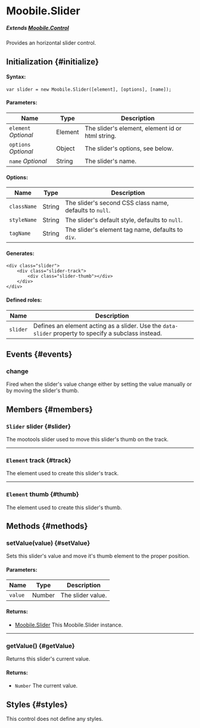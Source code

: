 Moobile.Slider
================================================================================

##### Extends [Moobile.Control](../Control/Control.md)

Provides an horizontal slider control.

Initialization {#initialize}
--------------------------------------------------------------------------------

#### Syntax:

	var slider = new Moobile.Slider([element], [options], [name]);

#### Parameters:

Name                 | Type    | Description
-------------------- | ------- | -----------
`element` *Optional* | Element | The slider's element, element id or html string.
`options` *Optional* | Object  | The slider's options, see below.
`name`    *Optional* | String  | The slider's name.

#### Options:

Name        | Type   | Description
----------- | ------ | -----------
`className` | String | The slider's second CSS class name, defaults to `null`.
`styleName` | String | The slider's default style, defaults to `null`.
`tagName`   | String | The slider's element tag name, defaults to `div`.

#### Generates:

	<div class="slider">
		<div class="slider-track">
			<div class="slider-thumb"></div>
		</div>
	</div>

#### Defined roles:

Name     | Description
-------- | -----------
`slider` | Defines an element acting as a slider. Use the `data-slider` property to specify a subclass instead.

Events {#events}
--------------------------------------------------------------------------------

### change

Fired when the slider's value change either by setting the value manually or by moving the slider's thumb.

Members {#members}
--------------------------------------------------------------------------------

### `Slider` slider {#slider}

The mootools slider used to move this slider's thumb on the track.

-----

### `Element` track {#track}

The element used to create this slider's track.

-----

### `Element` thumb {#thumb}

The element used to create this slider's thumb.

Methods {#methods}
--------------------------------------------------------------------------------

### setValue(value) {#setValue}

Sets this slider's value and move it's thumb element to the proper position.

#### Parameters:

Name    | Type   | Description
------- | ------ | -----------
`value` | Number | The slider value.

#### Returns:

- [Moobile.Slider](../Control/Slider.md) This Moobile.Slider instance.

-----

### getValue() {#getValue}

Returns this slider's current value.

#### Returns:

- `Number` The current value.

Styles {#styles}
--------------------------------------------------------------------------------

This control does not define any styles.

